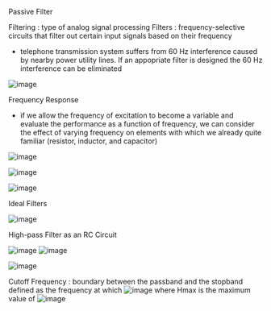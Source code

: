 Passive Filter 

Filtering : type of analog signal processing
Filters : frequency-selective circuits that filter out certain input signals based on their frequency 
  - telephone transmission system suffers from 60 Hz interference caused by nearby power utility lines. If an appopriate filter is designed the 60 Hz interference can be eliminated

![image](https://github.com/user-attachments/assets/8cda21e0-6a47-40a8-9e57-7eb53f5c230f)

Frequency Response 
- if we allow the frequency of excitation to become a variable and evaluate the performance as a function of frequency, we can consider the effect of varying frequency on elements with which we already quite familiar (resistor, inductor, and capacitor)

![image](https://github.com/user-attachments/assets/3810f46a-fa52-4442-acc4-8bd9def7a709)

![image](https://github.com/user-attachments/assets/5a5084c1-6533-4304-8d46-d7457d283896)

![image](https://github.com/user-attachments/assets/2f690b05-f015-41d3-be4f-0b8574d79ceb)

Ideal Filters 

![image](https://github.com/user-attachments/assets/7e9bc3f0-ce1a-4be4-a009-26486706682e)

High-pass Filter as an RC Circuit 

![image](https://github.com/user-attachments/assets/5dba954b-176b-4602-8e86-dc2b76bb9d54) ![image](https://github.com/user-attachments/assets/78f35a1f-1ee8-49ae-9efc-e367cbabd9e5)

![image](https://github.com/user-attachments/assets/d1a437f1-a3b2-43c4-bcdd-a8c86c9b3237)

Cutoff Frequency : boundary between the passband and the stopband defined as the frequency at which ![image](https://github.com/user-attachments/assets/dea2daf4-8726-4250-8234-160a25150c8d) where Hmax is the maximum value of ![image](https://github.com/user-attachments/assets/3a7586ca-3dfd-4240-bffb-e9bc38573a5f)


